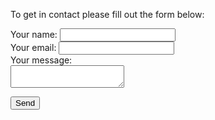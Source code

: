 <!---
---
layout: page
title: Contact
---
--->

To get in contact please fill out the form below:

<form
  action="https://formspree.io/xeqorrgp"
  method="POST"
>
  
  <label>
    Your name:
    <input type="text" name="name">
  </label><br/>
  <label>
    Your email:
    <input type="text" name="_replyto">
  </label><br/>
  <label>
    Your message:<br/>
    <textarea name="message"></textarea>
  </label><br/>

  <!-- your other form fields go here -->

  <button type="submit">Send</button>
</form>